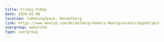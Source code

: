 ```yaml
---
title: Friday PiDay
date: 2020-05-08
location: CoMakingSpace, Heidelberg
link: https://www.meetup.com/Heidelberg-Makers-Meetup/events/mppbdrybchblb/
usergroup: makershd
type: usergroup
---
```

